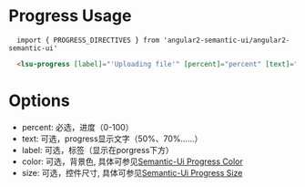 # Progress Usage

```typesctript
  import { PROGRESS_DIRECTIVES } from 'angular2-semantic-ui/angular2-semantic-ui'
```
```html
  <lsu-progress [label]="'Uploading file'" [percent]="percent" [text]="''" [color]="'teal'" [size]="'standard'"></lsu-progress>
```

# Options
- percent: 必选，进度（0-100）
- text: 可选，progress显示文字（50%、70%......）
- label: 可选，标签（显示在porgress下方）
- color: 可选，背景色, 具体可参见<a href="http://semantic-ui.com/modules/progress.html#color">Semantic-Ui Progress Color</a>
- size: 可选，控件尺寸, 具体可参见<a href="http://semantic-ui.com/modules/progress.html#size">Semantic-Ui Progress Size</a>